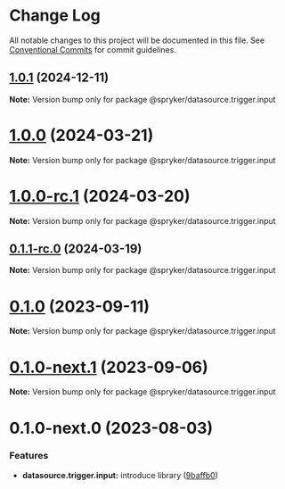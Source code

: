 # Change Log

All notable changes to this project will be documented in this file.
See [Conventional Commits](https://conventionalcommits.org) for commit guidelines.

## [1.0.1](http://172.31.0.22:9292/spryker-internal-ci/ui-components/compare/@spryker/datasource.trigger.input@1.0.0...@spryker/datasource.trigger.input@1.0.1) (2024-12-11)

**Note:** Version bump only for package @spryker/datasource.trigger.input





# [1.0.0](https://github.com/spryker/ui-components/compare/@spryker/datasource.trigger.input@1.0.0-rc.1...@spryker/datasource.trigger.input@1.0.0) (2024-03-21)

**Note:** Version bump only for package @spryker/datasource.trigger.input





# [1.0.0-rc.1](https://github.com/spryker/ui-components/compare/@spryker/datasource.trigger.input@0.1.1-rc.0...@spryker/datasource.trigger.input@1.0.0-rc.1) (2024-03-20)

**Note:** Version bump only for package @spryker/datasource.trigger.input





## [0.1.1-rc.0](https://github.com/spryker/ui-components/compare/@spryker/datasource.trigger.input@0.1.0...@spryker/datasource.trigger.input@0.1.1-rc.0) (2024-03-19)

**Note:** Version bump only for package @spryker/datasource.trigger.input





# [0.1.0](https://github.com/spryker/ui-components/compare/@spryker/datasource.trigger.input@0.1.0-next.1...@spryker/datasource.trigger.input@0.1.0) (2023-09-11)

**Note:** Version bump only for package @spryker/datasource.trigger.input





# [0.1.0-next.1](https://github.com/spryker/ui-components/compare/@spryker/datasource.trigger.input@0.1.0-next.0...@spryker/datasource.trigger.input@0.1.0-next.1) (2023-09-06)

**Note:** Version bump only for package @spryker/datasource.trigger.input





# 0.1.0-next.0 (2023-08-03)


### Features

* **datasource.trigger.input:** introduce library ([9baffb0](https://github.com/spryker/ui-components/commit/9baffb0e0c76396bb90ca01919f7798461950dd9))
